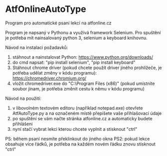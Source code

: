# AtfOnlineAutoType
Program pro automatické psaní lekcí na atfonline.cz

Program je napsaný v Pythonu a využívá framework Selenium. Pro spuštění je potřeba mít nainsalovaný python 3, selenium a keyboard knihovnu.

Návod na instalaci požadavků:
1) stáhnout a nainstalovat Python: https://www.python.org/downloads/
2) do cmd napsat:
"pip install selenium",
"pip install keyboard"
3) Stáhnout chrome driver (pokud chcete použít driver jiného prohlížeče, je potřeba udělat změny v kódu programu): https://chromedriver.chromium.org/
4) vložit chromedriver.exe do "C:\Program Files (x86)" (pokud umístníte soubor jinam, je potřeba změnit cestu k němu v kódu programu)

Návod na použití:
1) v libovolném textovém editoru (například notepad.exe) otevřete AtfAutoType.py a na označeném místě přepíšete vaše přihlašovací údaje
2) po spuštění se vám načte stránka atfonline.cz a automaticky budete přihlášeni
3) nyní stačí vybrat lekci kterou chcete vyplnit a stisknout "ctrl" 


PS: během psaní nesmíte překlinkout do jiného okna
PS2: pokud lekce obsahuje více řádků, je potřeba na každém novém řádku znovu stisknout "ctrl"
